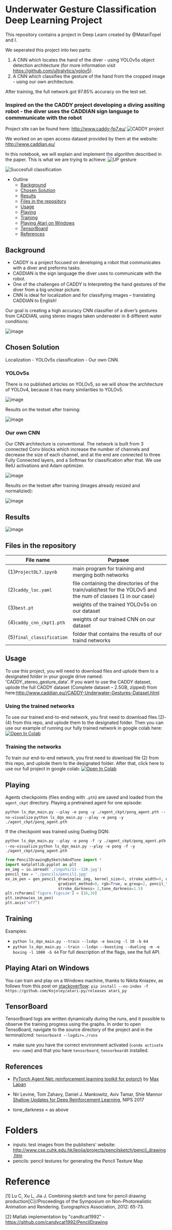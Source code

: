 # Underwater Gesture Classification Deep Learning Project
This repository contains a project in Deep Learn created by @MatanTopel and I.

We seperated this project into two parts:
1) A CNN which locates the hand of the diver - using YOLOv5s object detection architecture (for more information visit https://github.com/ultralytics/yolov5).
3) A CNN which classifies the gesture of the hand from the cropped image - using our own architecture.

After training, the full network got 97.85% accuracy on the test set.


### Inspired on the the CADDY project developing a diving assiting robot - the diver uses the CADDIAN sign language to commmunicate with the robot
Project site can be found here:
http://www.caddy-fp7.eu/
![CADDY project](https://github.com/OrDG/CADDY_Gesture_Classification_DL_Project/blob/main/CADDY.png)

We worked on an open access dataset provided by them at the website: http://www.caddian.eu/

In this notebook, we will explain and implement the algorithm described in the paper. This is what we are trying to achieve:
![UP gesture](https://github.com/OrDG/CADDY_Gesture_Classification_DL_Project/blob/9e952de64e97299119253718d96dffbed731e982/final_classification/in2test.png)

![Succesfull classification](https://github.com/OrDG/CADDY_Gesture_Classification_DL_Project/blob/9e952de64e97299119253718d96dffbed731e982/final_classification/in2teslabel.png)

- Outline
  * [Background](#background)
  * [Chosen Solution](#Chosen-Solution)
  * [Results](#Results)
  * [Files in the repository](#files-in-the-repository)
  * [Usage](#Usage)
  * [Playing](#playing)
  * [Training](#training)
  * [Playing Atari on Windows](#playing-atari-on-windows)
  * [TensorBoard](#tensorboard)
  * [References](#references)
## Background
* CADDY is a project focused on developing a robot that communicates with a diver and preforms tasks.
* CADDIAN is the sign language the diver uses to communicate with the robot.
* One of the challenges of CADDY is Interpreting the hand gestures of the diver from a big unclear picture.
* CNN is ideal for localization and for classifying images – translating CADDIAN to English!

Our goal is creating a high accuracy CNN classifier of a diver’s gestures from CADDIAN, using stereo images taken underwater in 8 different water conditions:

![image](https://user-images.githubusercontent.com/35059685/123801212-bda00c00-d8f2-11eb-8a38-0904e3f01daa.png)


## Chosen Solution
Localization - YOLOv5s
classification - Our own CNN.

### YOLOv5s
There is no published articles on YOLOv5, so we will show the architecture of YOLOv4, because it has many similarities to YOLOv5.

![image](https://user-images.githubusercontent.com/35059685/123794270-56328e00-d8eb-11eb-95f8-9b4c86da7dc7.png)

Results on the testset after training:

![image](https://github.com/OrDG/CADDY_Gesture_Classification_DL_Project/blob/8a7a5ea88b83ebe45d86709adb944f28d74d9b7b/final_classification/test_batch1_pred.jpg)

### Our own CNN
Our CNN architecture is conventional. The network is built from 3 connected Conv blocks which increase the number of channels and decrease the size of each channel, and at the end are connected to three Fully Connected layers, and a Softmax for classification after that.  We use RelU activations and Adam optimizer. 

![image](https://user-images.githubusercontent.com/35059685/123799809-4158f900-d8f1-11eb-9dc5-e85f437deda9.png)

Results on the testset after training (images already resized and normalizied):

![image](https://user-images.githubusercontent.com/35059685/123801537-0ce63c80-d8f3-11eb-8105-17672f0c6681.png)

## Results

![image](https://user-images.githubusercontent.com/35059685/123802543-191ec980-d8f4-11eb-8f1f-c1237b961f19.png)

## Files in the repository
|File name         | Purpsoe |
|----------------------|------|
|(1)`ProjectDL7.ipynb`|main program for training and merging both networks|
|(2)`caddy_loc.yaml`| file containing the directories of the train/valid/test for the YOLOv5 and the num of classes (1 in our case)|
|(3)`best.pt`| weights of the trained YOLOv5s on our dataset|
|(4)`caddy_cnn_ckpt1.pth`|weights of our trained CNN on our dataset|
|(5)`final_classification`|folder that contains the results of our traind networks|

## Usage
To use this project, you will need to download files and uplode them to a designated folder in your google drive named: 'CADDY_stereo_gesture_data'.
If you want to use the CADDY dataset, uplode the full CADDY dataset (Complete dataset – 2.5GB, zipped) from here:http://www.caddian.eu//CADDY-Underwater-Gestures-Dataset.html
 
 ### Using the trained networks
 To use our trained end-to-end network, you first need to download files (2)-(4) from this repo, and uplode them to the designated folder.
 Then you can use our example of running our fully trained network in google colab here:
[![Open In Colab](https://colab.research.google.com/assets/colab-badge.svg)](https://colab.research.google.com/drive/1fvR3Y70IWimrEnJupQt2Bw9aRX8lGdr2?usp=sharing)

 ### Training the networks
 To train our end-to-end network, you first need to download file (2) from this repo, and uplode them to the designated folder.
 After that, click here to use our full project in google colab:
 [![Open In Colab](https://colab.research.google.com/assets/colab-badge.svg)](https://colab.research.google.com/drive/1agVUMEALmVCe9zGvnj-YYn6BJnqgz-Ij?usp=sharing)

## Playing
Agents checkpoints (files ending with `.pth`) are saved and loaded from the `agent_ckpt` directory.
Playing a pretrained agent for one episode:

`python ls_dqn_main.py --play -e pong -y ./agent_ckpt/pong_agent.pth --no-visualize`
`python ls_dqn_main.py --play -e pong -y ./agent_ckpt/pong_agent.pth`

If the checkpoint was trained using Dueling DQN:

`python ls_dqn_main.py --play -e pong -f -y ./agent_ckpt/pong_agent.pth --no-visualize`
`python ls_dqn_main.py --play -e pong -f -y ./agent_ckpt/pong_agent.pth`

```python
from PencilDrawingBySketchAndTone import *
import matplotlib.pyplot as plt
ex_img = io.imread('./inputs/11--128.jpg')
pencil_tex = './pencils/pencil1.jpg'
ex_im_pen = gen_pencil_drawing(ex_img, kernel_size=8, stroke_width=0, num_of_directions=8, smooth_kernel="gauss",
                       gradient_method=0, rgb=True, w_group=2, pencil_texture_path=pencil_tex,
                       stroke_darkness= 2,tone_darkness=1.5)
plt.rcParams['figure.figsize'] = [16,10]
plt.imshow(ex_im_pen)
plt.axis("off")
```
## Training

Examples:
* `python ls_dqn_main.py --train --lsdqn -e boxing -l 10 -b 64`
* `python ls_dqn_main.py --train --lsdqn --boosting --dueling -m -e boxing -l 1000 -b 64`
For full description of the flags, see the full API.
## Playing Atari on Windows
You can train and play on a Windows machine, thanks to Nikita Kniazev, as follows from this post on [stackoverflow](https://stackoverflow.com/questions/42605769/openai-gym-atari-on-windows/46739299):
`pip install --no-index -f https://github.com/Kojoley/atari-py/releases atari_py` 
## TensorBoard
TensorBoard logs are written dynamically during the runs, and it possible to observe the training progress using the graphs. In order to open TensoBoard, navigate to the source directory of the project and in the terminal/cmd:
`tensorboard --logdir=./runs`
* make sure you have the correct environment activated (`conda activate env-name`) and that you have `tensorboard`, `tensorboardX` installed.
## References
* [PyTorch Agent Net: reinforcement learning toolkit for pytorch](https://github.com/Shmuma/ptan) by [Max Lapan](https://github.com/Shmuma)
* Nir Levine, Tom Zahavy, Daniel J. Mankowitz, Aviv Tamar, Shie Mannor [Shallow Updates for Deep Reinforcement Learning](https://arxiv.org/abs/1705.07461), NIPS 2017

* tone_darkness = as above

# Folders
* inputs: test images from the publishers' website: http://www.cse.cuhk.edu.hk/leojia/projects/pencilsketch/pencil_drawing.htm
* pencils: pencil textures for generating the Pencil Texture Map

# Reference
[1] Lu C, Xu L, Jia J. Combining sketch and tone for pencil drawing production[C]//Proceedings of the Symposium on Non-Photorealistic Animation and Rendering. Eurographics Association, 2012: 65-73.

[2] Matlab implementation by "candtcat1992" - https://github.com/candycat1992/PencilDrawing
